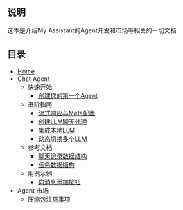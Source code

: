 ## 说明

这本是介绍My Assistant的Agent开发和市场等相关的一切文档



## 目录

* [Home](/)
* Chat Agent
  * 快速开始
    * [创建您的第一个Agent](doc/chat/QuickStart.md)
  * 进阶指南
    * [流式响应与Meta配置](doc/chat/StreamResponse&Meta.md)
    * [创建LLM聊天代理](doc/chat/TalkToLLM.md)
    * [集成本地LLM](doc/chat/TalkToLocalLLM.md)
    * [动态切换多个LLM](doc/chat/SwitchMultiLLM.md)
  * 参考文档
    * [聊天记录数据结构](doc/chat/reference/ChatThreadDataStructure.md)
    * [任务数据结构](doc/chat/reference/TaskDataStructure.md)
  * 用例示例
    * [向消息添加按钮](doc/chat/usecase/AddAvailableTaskToMessage.md)
* Agent 市场
  * [压缩包注意事项](doc/agent_marketplace/压缩包注意事项.md)
